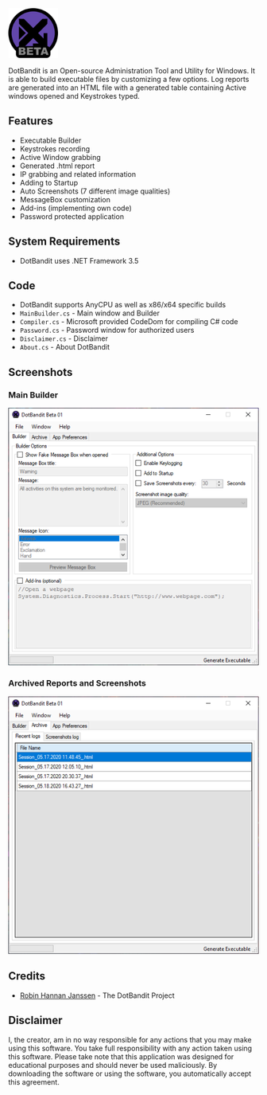 <img src="https://raw.githubusercontent.com/DotBandit/dotbandit.github.io/master/beta.png" width="100" height="100">

DotBandit is an Open-source Administration Tool and Utility for Windows. It is able to build executable files by customizing a few options.
Log reports are generated into an HTML file with a generated table containing Active windows opened and Keystrokes typed.

## Features

- Executable Builder
- Keystrokes recording
- Active Window grabbing
- Generated .html report
- IP grabbing and related information
- Adding to Startup
- Auto Screenshots (7 different image qualities)
- MessageBox customization
- Add-ins (implementing own code)
- Password protected application

## System Requirements

- DotBandit uses .NET Framework 3.5

## Code

- DotBandit supports AnyCPU as well as x86/x64 specific builds
- `MainBuilder.cs` - Main window and Builder
- `Compiler.cs` - Microsoft provided CodeDom for compiling C# code
- `Password.cs` - Password window for authorized users
- `Disclaimer.cs` - Disclaimer
- `About.cs` - About DotBandit

## Screenshots

### Main Builder

![](https://raw.githubusercontent.com/DotBandit/dotbandit.github.io/master/MainBuilder.png)

### Archived Reports and Screenshots

![](https://raw.githubusercontent.com/DotBandit/dotbandit.github.io/master/Archive.png)

## Credits

- [Robin Hannan Janssen](https://github.com/robinhannanjanssen) - The DotBandit Project

## Disclaimer

I, the creator, am in no way responsible for any actions that you may make using this software. 
You take full responsibility with any action taken using this software. 
Please take note that this application was designed for educational purposes and should never be used maliciously. 
By downloading the software or using the software, you automatically accept this agreement.
